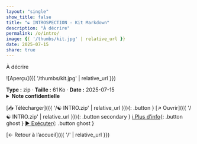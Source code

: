 ```yaml
---
layout: "single"
show_title: false
title: "☯ INTROSPECTION - Kit Markdown"
description: "À décrire"
permalink: /o/intro/
image: {{ '/thumbs/kit.jpg' | relative_url }}
date: 2025-07-15
share: true
---
```



À décrire

![Aperçu]({{ '/thumbs/kit.jpg' | relative_url }})

<div class="info-box"><strong>Type :</strong> zip · <strong>Taille :</strong> 61 Ko · <strong>Date :</strong> 2025-07-15</div>

<details class="notice notice--warning"><summary><strong>Note confidentielle</strong></summary><p>Mot de passe : batman1234</p></details>

[📥 Télécharger]({{ '/☯ INTRO.zip' | relative_url }}){: .button }
[↗ Ouvrir]({{ '/☯ INTRO.zip' | relative_url }}){: .button secondary }
[ℹ️ Plus d’info](https://publish.obsidian.md/ouaisfieu/%E2%96%B6+NOS+KITS+%E2%97%80/Kits){: .button ghost }
[▶️ Exécuter](https://publish.obsidian.md/ouaisfieu/%E2%96%B6+NOS+KITS+%E2%97%80/Kits){: .button ghost }

[← Retour à l’accueil]({{ '/' | relative_url }})
